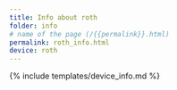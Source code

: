 ```yaml
---
title: Info about roth
folder: info
# name of the page (/{{permalink}}.html)
permalink: roth_info.html
device: roth
---
```

{% include templates/device_info.md %}
